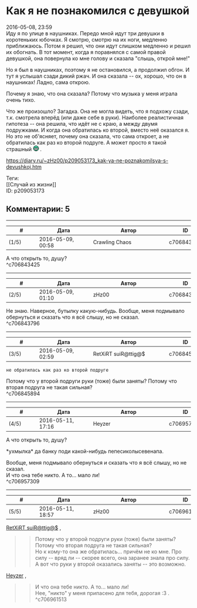 Как я не познакомился с девушкой
================================

  
2016-05-08, 23:59  
 Иду я по улице в наушниках. Передо мной идут три девушки в коротеньких юбочках. Я смотрю, смотрю на их ноги, медленно приближаюсь. Потом я решил, что они идут слишком медленно и решил их обогнать. В тот момент, когда я поравнялся с самой правой девушкой, она повернула ко мне голову и сказала "слышь, открой мне!"   
   
 Но я был в наушниках, поэтому я не остановился, а продолжил обгон. И тут я услышал сзади дикий ржач. И она сказала -- ох, хорошо, что он в наушниках! Ладно, сама открою.   
   
 Почему я знаю, что она сказала? Потому что музыка у меня играла очень тихо.   
   
 Что же произошло? Загадка. Она не могла видеть, что я подхожу сзади, т.к. смотрела вперёд (или даже себе в руки). Наиболее реалистичная гипотеза -- она решила, что идёт не с краю, а между двумя подружками. И когда она обратилась ко второй, вместо неё оказался я. Но это не об'ясняет, почему она сказала, что сама откроет, а не обратилась как раз ко второй подруге. А может просто я такой страшный ![:D](pics/1131.gif) .   
  
<https://diary.ru/~zHz00/p209053173_kak-ya-ne-poznakomilsya-s-devushkoj.htm>  
  
Теги:  
[[Случай из жизни]]  
ID: p209053173  


Комментарии: 5
--------------

  


---



|         #         |              Дата              |                     Автор                     |           ID           |
| --- | --- | --- | --- |
| (1/5) | 2016-05-09, 00:58 | Crawling Chaos | c706843425 |

  
 А что открыть то, душу?   
 ^c706843425

---



|         #         |              Дата              |                     Автор                     |           ID           |
| --- | --- | --- | --- |
| (2/5) | 2016-05-09, 01:10 | zHz00 | c706843796 |

  
 Не знаю. Наверное, бутылку какую-нибудь. Вообще, меня подмывало обернуться и сказать что я всё слышу, но не сказал.   
 ^c706843796

---



|         #         |              Дата              |                     Автор                     |           ID           |
| --- | --- | --- | --- |
| (3/5) | 2016-05-09, 02:59 | RetXiRT suiR@ttig@$ | c706845894 |

  
    не обратилась как раз ко второй подруге    
 Потому что у второй подруги руки (тоже) были заняты? Потому что вторая подруга не такая сильная?    
 ^c706845894

---



|         #         |              Дата              |                     Автор                     |           ID           |
| --- | --- | --- | --- |
| (4/5) | 2016-05-11, 17:16 | Heyzer | c706957309 |

  
  А что открыть то, душу?    
   
 \*ухмылка\* да банку поди какой-нибудь пепесиколысевенапа.   
   
  Вообще, меня подмывало обернуться и сказать что я всё слышу, но не сказал.    
 И что она тебе никто. А то... мало ли!   
 ^c706957309

---



|         #         |              Дата              |                     Автор                     |           ID           |
| --- | --- | --- | --- |
| (5/5) | 2016-05-11, 18:57 | zHz00 | c706961513 |

  
  [RetXiRT suiR@ttig@$](http://Hellspawn.diary.ru "Горчичник")  ,   
 >>Потому что у второй подруги руки (тоже) были заняты? Потому что вторая подруга не такая сильная?   
 Но к кому-то она же обратилась... причём не ко мне. Про силу -- вряд ли -- скорее всего, она заранее знала про силу. А вот что руки у второй оказались заняты -- это возможно.   
   
  [Heyzer](http://heyzero.diary.ru "Doctor Online")  ,   
 >>И что она тебе никто. А то... мало ли!   
 Нее, "никто" у меня припасено для тебя, дорогая :3 .   
 ^c706961513
